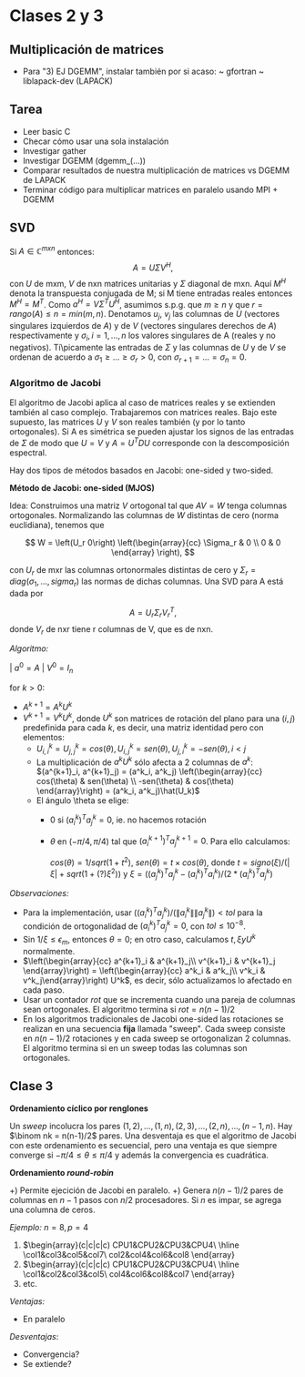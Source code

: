 Clases 2 y 3
===================

Multiplicación de matrices
-----------------------------

* Para "3) EJ DGEMM", instalar también por si acaso:
	~ gfortran
	~ liblapack-dev (LAPACK)

Tarea
---------------------------

* Leer basic C
* Checar cómo usar una sola instalación
* Investigar gather
* Investigar DGEMM (dgemm_(...))
* Comparar resultados de nuestra multiplicación de matrices vs DGEMM de LAPACK
* Terminar código para multiplicar matrices en paralelo usando MPI + DGEMM

SVD
--------------------

Si $A \in \mathbb{C}^{mxn}$ entonces:
$$
	A = U \Sigma V^H,
$$
con $U$ de mxm, $V$ de nxn matrices unitarias y $\Sigma$ diagonal de mxn. Aquí $M^H$ denota la transpuesta conjugada de M; si M tiene entradas reales entonces $M^H = M^T$. Como $a^H = V \Sigma^T U^H$, asumimos s.p.g. que $m \geq n$ y que $r = rango(A) \leq n = min(m,n)$. Denotamos $u_j$, $v_j$ las columnas de $U$ (vectores singulares izquierdos de $A$) y de $V$ (vectores singulares derechos de $A$) respectivamente y $\sigma_i, i = 1, ..., n$ los valores singulares de A (reales y no negativos). Tí\picamente las entradas de $\Sigma$ y las columnas de $U$ y de $V$ se ordenan de acuerdo a $\sigma_1 \geq ... \geq \sigma_r > 0$, con $\sigma_{r+1} = ... = \sigma_n = 0$.

### Algoritmo de Jacobi

El algoritmo de Jacobi aplica al caso de matrices reales y se extienden también al caso complejo. Trabajaremos con matrices reales. Bajo este supuesto, las matrices $U$ y $V$ son reales también (y por lo tanto ortogonales). Si A es simétrica se pueden ajustar los signos de las entradas de $\Sigma$ de modo que  $U = V$ y $A = U^T D U$ corresponde con la descomposición espectral.

Hay dos tipos de métodos basados en Jacobi: one-sided y two-sided.

**Método de Jacobi: one-sided (MJOS)**

Idea: Construimos una matriz $V$ ortogonal tal que $AV = W$ tenga columnas ortogonales. Normalizando las columnas de $W$ distintas de cero (norma euclidiana), tenemos que

$$
	W = \left(U_r 0\right) \left(\begin{array}{cc} \Sigma_r & 0 \\ 0 & 0 \end{array} \right),
$$

con $U_r$ de mxr las columnas ortonormales distintas de cero y $\Sigma_r = diag(\sigma_1, ..., sigma_r)$ las normas de dichas columnas. Una SVD para A está dada por

$$
	A = U_r \Sigma_r V_r^T,
$$
donde $V_r$ de nxr tiene r columnas de V, que es de nxn.

*Algoritmo:*

| $a^0 = A$
| $V^0 = I_n$

for $k > 0$:

* $A^{k+1} = A^k U^k$
* $V^{k+1} = V^k U^k$, donde $U^k$ son matrices de rotación del plano para una $(i,j)$ predefinida para cada $k$, es decir, una matriz identidad pero con elementos:
	+ $U^k_{i,i} = U^k_{j,j} = cos(\theta), U^k_{i,j} = sen(\theta), U^k_{j,i} = -sen(\theta), i < j$
	+ La multiplicación de $a^k U^k$ sólo afecta a 2 columnas de $a^k$: $(a^{k+1}_i, a^{k+1}_j) = (a^k_i, a^k_j) \left(\begin{array}{cc} cos(\theta) & sen(\theta) \\ -sen(\theta) & cos(\theta) \end{array}\right) = (a^k_i, a^k_j)\hat(U_k)$
	+ El ángulo \theta se elige:
		- 0 si $(a^k_i)^T a^k_j = 0$, ie. no hacemos rotación
		- $\theta$ en $(-\pi/4, \pi/4)$ tal que $(a^{k+1}_i)^T a^{k+1}_j = 0$. Para ello calculamos:

			$cos(\theta) = 1/sqrt(1 + t^2)$, $sen(\theta) = t \times cos(\theta)$, donde $t = signo(\xi)/(|\xi| + sqrt(1 +(?) \xi^2))$ y $\xi = ((a^k_j)^T a^k_j - (a^k_i)^T a^k_i)/(2*(a^k_i)^T a^k_j)$

*Observaciones:*

* Para la implementación, usar $((a^k_i)^T a^k_j) / (\|a^k_i\| \|a^k_j\|) < tol$ para la condición de ortogonalidad de $(a^k_i)^T a^k_j = 0$, con $tol \leq 10^{-8}$.
* Sin $1/\xi \leq \epsilon_m$, entonces $\theta = 0$; en otro caso, calculamos $t,\xi y U^k$ normalmente.
* $\left(\begin{array}{cc} a^{k+1}_i & a^{k+1}_j\\ v^{k+1}_i & v^{k+1}_j \end{array}\right) = \left(\begin{array}{cc} a^k_i & a^k_j\\ v^k_i & v^k_j\end{array}\right)  U^k$, es decir, sólo actualizamos lo afectado en cada paso.
* Usar un contador $rot$ que se incrementa cuando una pareja de columnas sean ortogonales. El algoritmo termina si $rot = n(n-1)/2$
* En los algoritmos tradicionales de Jacobi one-sided las rotaciones se realizan en una secuencia **fija** llamada "sweep". Cada sweep consiste en $n(n-1)/2$ rotaciones y en cada sweep se ortogonalizan 2 columnas. El algoritmo termina si en un sweep todas las columnas son ortogonales. 


Clase 3
---------------------------

**Ordenamiento cíclico por renglones**

Un _sweep_ incolucra los pares $(1,2), ..., (1,n),(2,3), ..., (2,n), ..., (n-1,n)$. Hay $\binom nk = n(n-1)/2$ pares. Una desventaja es que el algoritmo de Jacobi con este ordenamiento es secuencial, pero una ventaja es que siempre converge si $-\pi/4 \leq \theta \leq \pi/4$ y además la convergencia es cuadrática. 

**Ordenamiento _round-robin_**

+) Permite ejecición de Jacobi en paralelo.
+) Genera $n(n-1)/2$ pares de columnas en $n-1$ pasos con $n/2$ procesadores. Si $n$ es impar, se agrega una columna de ceros.

_Ejemplo:_ $n = 8, p = 4$

1) $\begin{array}(c|c|c|c) CPU1&CPU2&CPU3&CPU4\\ \hline \\col1&col3&col5&col7\\ col2&col4&col6&col8 \end{array} 
2) $\begin{array}(c|c|c|c) CPU1&CPU2&CPU3&CPU4\\ \hline \\col1&col2&col3&col5\\ col4&col6&col8&col7 \end{array} 
3) etc.

_Ventajas:_

* En paralelo

_Desventajas_:

* Convergencia?
* Se extiende?








































